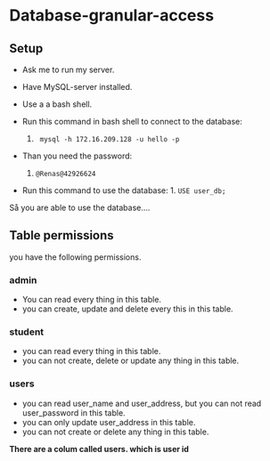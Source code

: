 # Database-granular-access
## Setup
- Ask me to run my server.
- Have MySQL-server installed.
- Use a a bash shell.
- Run this command in bash shell to connect to the database:
  
	1. <code> mysql -h 172.16.209.128 -u hello -p </code>
- Than you need the password:
  	1. <code>@Renas@42926624</code>
- Run this command to use the database:
    	1. <code>USE user_db; </code>

Så you are able to use the database....
## Table permissions
you have the following permissions.
### admin
- You can read every thing in this table.
- you can create, update and delete every this in this table.


### student
- you can read every thing in this table.
- you can not create, delete or update any thing in this table.

### users
- you can read user_name and user_address, but you can not read user_password in this table.
- you can only update user_address in this table.
- you can not create or delete any thing in this table.

	

**There are a colum called users. which is user id**
